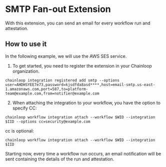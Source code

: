 # SMTP Fan-out Extension

With this extension, you can send an email for every workflow run and attestation.

## How to use it

In the following example, we will use the AWS SES service.

1. To get started, you need to register the extension in your Chainloop organization.
```
chainloop integration registered add smtp --options user=AHDHSYEE7e73,password=kjsdfda8asd****,host=email-smtp.us-east-1.amazonaws.com,port=587,to=platform-team@example.com,from=notifier@example.com
```

2. When attaching the integration to your workflow, you have the option to specify CC:

```
chainloop workflow integration attach --workflow $WID --integration $IID --options cc=security@example.com
```

cc is optional:

```
chainloop workflow integration attach --workflow $WID --integration $IID
```

Starting now, every time a workflow run occurs, an email notification will be sent containing the details of the run and attestation.